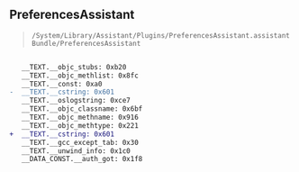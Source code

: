 ## PreferencesAssistant

> `/System/Library/Assistant/Plugins/PreferencesAssistant.assistantBundle/PreferencesAssistant`

```diff

   __TEXT.__objc_stubs: 0xb20
   __TEXT.__objc_methlist: 0x8fc
   __TEXT.__const: 0xa0
-  __TEXT.__cstring: 0x601
   __TEXT.__oslogstring: 0xce7
   __TEXT.__objc_classname: 0x6bf
   __TEXT.__objc_methname: 0x916
   __TEXT.__objc_methtype: 0x221
+  __TEXT.__cstring: 0x601
   __TEXT.__gcc_except_tab: 0x30
   __TEXT.__unwind_info: 0x1c0
   __DATA_CONST.__auth_got: 0x1f8

```
